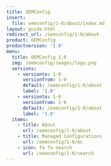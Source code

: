 ```yaml
---
title: OEMConfig
insert:
  file: oemconfig/1-0/about/index.md
layout: guide.html
redirect_url: /oemconfig/1-0/about
product: OEMConfig
productversion: '1.0'
menu:
  title: OEMConfig 1.0
  img: /oemconfig/images/logo.png
  versions:
    - versionto: 1-0
      versionfrom: 1-0
      default: /oemconfig/1-0/about
      label: '1.0'
    - versionto: 1-0
      versionfrom: 1-0
      default: /oemconfig/1-0/about
      label: '1.0'
  items:
    - title: About
      url: /oemconfig/1-0/about
    - title: Managed Configurations
      url: /oemconfig/1-0/mc
    - icon: fa fa-search
      url: /oemconfig/1-0/search
---
```

